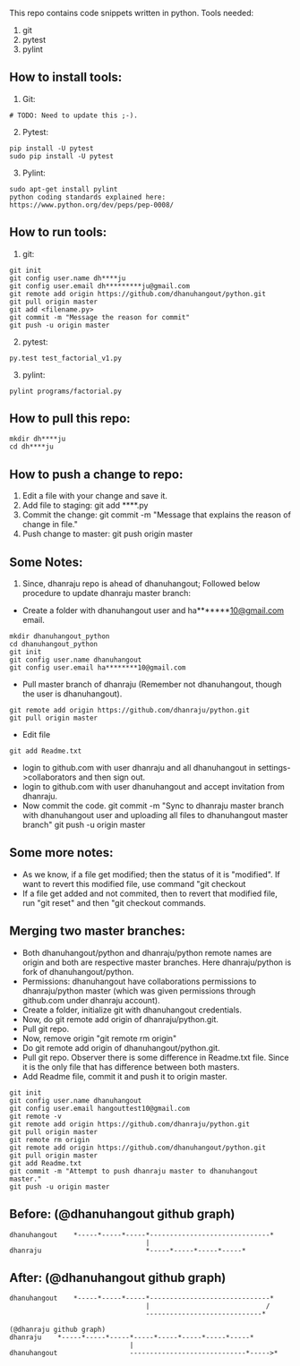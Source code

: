    This repo contains code snippets written in python.
   Tools needed:
   1. git
   2. pytest
   3. pylint


   How to install tools:
   ---------------------
   1. Git:
   ~~~~
   # TODO: Need to update this ;-).
   ~~~~

   2. Pytest:
   ~~~~
   pip install -U pytest
   sudo pip install -U pytest
   ~~~~

   3. Pylint:
   ~~~~
   sudo apt-get install pylint
   python coding standards explained here: https://www.python.org/dev/peps/pep-0008/
   ~~~~


   How to run tools:
   -----------------
   1. git:
   ~~~~
   git init
   git config user.name dh****ju
   git config user.email dh*********ju@gmail.com
   git remote add origin https://github.com/dhanuhangout/python.git
   git pull origin master
   git add <filename.py>
   git commit -m "Message the reason for commit"
   git push -u origin master
   ~~~~

   2. pytest:
   ~~~~
   py.test test_factorial_v1.py
   ~~~~

   3. pylint:
   ~~~~
   pylint programs/factorial.py
   ~~~~


   How to pull this repo:
   ----------------------
   ~~~~
   mkdir dh****ju
   cd dh****ju
   ~~~~


   How to push a change to repo:
   -----------------------------
   1. Edit a file with your change and save it.
   2. Add file to staging: git add ****.py
   3. Commit the change: git commit -m "Message that explains the reason of change in file."
   4. Push change to master: git push origin master


   Some Notes:
   -----------
   1. Since, dhanraju repo is ahead of dhanuhangout; Followed below procedure to update dhanraju master branch:

   - Create a folder with dhanuhangout user and ha*******10@gmail.com email.
   ~~~~
   mkdir dhanuhangout_python
   cd dhanuhangout_python
   git init
   git config user.name dhanuhangout
   git config user.email ha********10@gmail.com
   ~~~~
   - Pull master branch of dhanraju (Remember not dhanuhangout, though the user is
   dhanuhangout).
   ~~~~
   git remote add origin https://github.com/dhanraju/python.git
   git pull origin master
   ~~~~
   - Edit file
   ~~~~
   git add Readme.txt
   ~~~~
   - login to github.com with user dhanraju and all dhanuhangout in
   settings->collaborators and then sign out.
   - login to github.com with user dhanuhangout and accept invitation from
   dhanraju.
   - Now commit the code.
   git commit -m "Sync to dhanraju master branch with dhanuhangout user and
   uploading all files to dhanuhangout master branch"
   git push -u origin master


   Some more notes:
   ----------------
   - As we know, if a file get modified; then the status of it is "modified". If
   want to revert this modified file, use command "git checkout <file name>
   - If a file get added and not commited, then to revert that modified file, run
   "git reset" and then "git checkout <file name> commands.





   Merging two master branches:
   ----------------------------
   - Both dhanuhangout/python and dhanraju/python remote names are origin and both are respective master branches. Here dhanraju/python is fork of dhanuhangout/python.
   - Permissions: dhanuhangout have collaborations permissions to dhanraju/python master (which was given permissions through github.com under dhanraju account).
   - Create a folder, initialize git with dhanuhangout credentials.
   - Now, do git remote add origin of dhanraju/python.git.
   - Pull git repo.
   - Now, remove origin "git remote rm origin"
   - Do git remote add origin of dhanuhangout/python.git.
   - Pull git repo. Observer there is some difference in Readme.txt file. Since it is the only file that has difference between both masters.
   - Add Readme file, commit it and push it to origin master.


   ~~~~
   git init
   git config user.name dhanuhangout
   git config user.email hangouttest10@gmail.com
   git remote -v
   git remote add origin https://github.com/dhanraju/python.git
   git pull origin master
   git remote rm origin
   git remote add origin https://github.com/dhanuhangout/python.git
   git pull origin master
   git add Readme.txt 
   git commit -m "Attempt to push dhanraju master to dhanuhangout master."
   git push -u origin master
   ~~~~





   Before: (@dhanuhangout github graph)
   -------
   ~~~~
   dhanuhangout    *-----*-----*-----*------------------------------*
                                     |
   dhanraju                          *-----*-----*-----*-----*
   ~~~~

   After: (@dhanuhangout github graph)
   ------
   ~~~~
   dhanuhangout    *-----*-----*-----*------------------------------*
                                     |                             /
                                     -----------------------------*

   (@dhanraju github graph)
   dhanraju    *-----*-----*-----*-----*-----*-----*-----*-----*
                                 |                             
   dhanuhangout                  -----------------------------*----->*
   ~~~~
